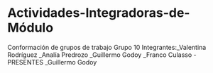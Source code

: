 # Actividades-Integradoras-de-Módulo
Conformación de grupos de trabajo
Grupo 10
Integrantes:_Valentina Rodríguez
            _Analía Predrozo
            _Guillermo Godoy
            _Franco Culasso
            -PRESENTES
            _Guillermo Godoy
